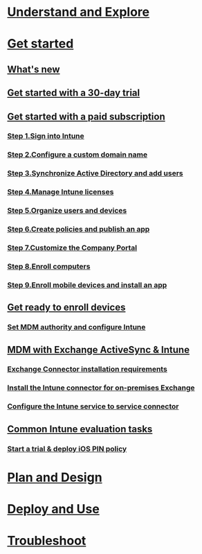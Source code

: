 # [Understand and Explore](/intune/understand/ways-to-do-enterprise-mobility.html)
# [Get started](what-s-new-in-microsoft-intune.md)

## [What's new](What-s-new-in-microsoft-intune.md)
## [Get started with a 30-day trial](get-started-with-a-30-day-trial-of-microsoft-intune.md)
## [Get started with a paid subscription](get-started-with-a-paid-subscription-to-microsoft-intune-test.md)
### [Step 1.Sign into Intune](get-started-with-a-paid-subscription-to-microsoft-intune-step-1.md)
### [Step 2.Configure a custom domain name](get-started-with-a-paid-subscription-to-microsoft-intune-step-2.md)
### [Step 3.Synchronize Active Directory and add users](get-started-with-a-paid-subscription-to-microsoft-intune-step-3.md)
### [Step 4.Manage Intune licenses](get-started-with-a-paid-subscription-to-microsoft-intune-step-4.md)
### [Step 5.Organize users and devices](get-started-with-a-paid-subscription-to-microsoft-intune-step-5.md)
### [Step 6.Create policies and publish an app](get-started-with-a-paid-subscription-to-microsoft-intune-step-6.md)
### [Step 7.Customize the Company Portal](get-started-with-a-paid-subscription-to-microsoft-intune-step-7.md)
### [Step 8.Enroll computers](get-started-with-a-paid-subscription-to-microsoft-intune-step-8.md)
### [Step 9.Enroll mobile devices and install an app](get-started-with-a-paid-subscription-to-microsoft-intune-step-9.md)
## [Get ready to enroll devices](get-ready-to-enroll-devices-in-microsoft-intune.md)
### [Set MDM authority and configure Intune](Set-mobile-device-management-authority-and-configure-microsoft-intune.md)
## [MDM with Exchange ActiveSync & Intune](mobile-device-management-with-exchange-activesync-and-microsoft-intune.md)
### [Exchange Connector installation requirements](Intune-Exchange-connector-requirements.md)
### [Install the Intune connector for on-premises Exchange](Intune-on-premises-Exchange-connector.md)
### [Configure the Intune service to service connector](Intune-service-to-service-Exchange-connector.md)
## [Common Intune evaluation tasks](common-microsoft-intune-evaluation-tasks.md)
### [Start a trial & deploy iOS PIN policy](start-a-microsoft-intune-trial-and-deploy-ios-pin-policy.md)

# [Plan and Design](/intune/plandesign/plan-your-user-and-device-groups.html)
# [Deploy and Use](/intune/deployuse/learn-how-to-deploy-a-solution-for-protecting-company-email-and-documents.html)
# [Troubleshoot](/intune/troubleshoot/how-to-get-support-for-microsoft-intune.html)

